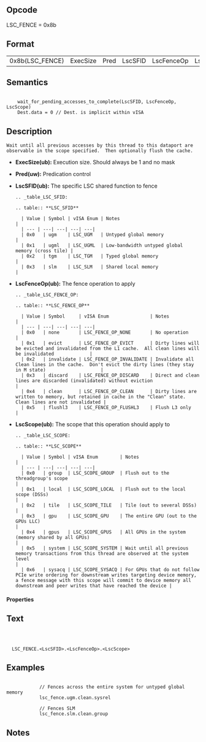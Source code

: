 <!---======================= begin_copyright_notice ============================

Copyright (C) 2020-2022 Intel Corporation

SPDX-License-Identifier: MIT

============================= end_copyright_notice ==========================-->

## Opcode

  LSC_FENCE = 0x8b

## Format

| | | | | | |
| --- | --- | --- | --- | --- | --- |
| 0x8b(LSC_FENCE) | ExecSize | Pred | LscSFID | LscFenceOp | LscScope |


## Semantics


```

    wait_for_pending_accesses_to_complete(LscSFID, LscFenceOp, LscScope)
    Dest.data = 0 // Dest. is implicit within vISA
```

## Description





    Wait until all previous accesses by this thread to this dataport are observable in the scope specified.  Then optionally flush the cache.


- **ExecSize(ub):** Execution size.  Should always be 1 and no mask


- **Pred(uw):** Predication control


- **LscSFID(ub):** The specific LSC shared function to fence

      .. _table_LSC_SFID:

      .. table:: **LSC_SFID**

        | Value | Symbol | vISA Enum | Notes                                            |
        | --- | ---| ---| ---| ---|
        | 0x0   | ugm    | LSC_UGM   | Untyped global memory                            |
        | 0x1   | ugml   | LSC_UGML  | Low-bandwidth untyped global memory (cross tile) |
        | 0x2   | tgm    | LSC_TGM   | Typed global memory                              |
        | 0x3   | slm    | LSC_SLM   | Shared local memory                              |

- **LscFenceOp(ub):** The fence operation to apply

      .. _table_LSC_FENCE_OP:

      .. table:: **LSC_FENCE_OP**

        | Value | Symbol     | vISA Enum               | Notes                                                                                                           |
        | --- | ---| ---| ---| ---|
        | 0x0   | none       | LSC_FENCE_OP_NONE       | No operation                                                                                                    |
        | 0x1   | evict      | LSC_FENCE_OP_EVICT      | Dirty lines will be evicted and invalidated from the L1 cache.  All clean lines will be invalidated             |
        | 0x2   | invalidate | LSC_FENCE_OP_INVALIDATE | Invalidate all Clean lines in the cache.  Don't evict the dirty lines (they stay in M state)                    |
        | 0x3   | discard    | LSC_FENCE_OP_DISCARD    | Direct and clean lines are discarded (invalidated) without eviction                                             |
        | 0x4   | clean      | LSC_FENCE_OP_CLEAN      | Dirty lines are written to memory, but retained in cache in the "Clean" state.  Clean lines are not invalidated |
        | 0x5   | flushl3    | LSC_FENCE_OP_FLUSHL3    | Flush L3 only                                                                                                   |

- **LscScope(ub):** The scope that this operation should apply to

      .. _table_LSC_SCOPE:

      .. table:: **LSC_SCOPE**

        | Value | Symbol | vISA Enum        | Notes                                                                                                                                                                                                                   |
        | --- | ---| ---| ---| ---|
        | 0x0   | group  | LSC_SCOPE_GROUP  | Flush out to the threadgroup's scope                                                                                                                                                                                    |
        | 0x1   | local  | LSC_SCOPE_LOCAL  | Flush out to the local scope (DSSs)                                                                                                                                                                                     |
        | 0x2   | tile   | LSC_SCOPE_TILE   | Tile (out to several DSSs)                                                                                                                                                                                              |
        | 0x3   | gpu    | LSC_SCOPE_GPU    | The entire GPU (out to the GPUs LLC)                                                                                                                                                                                    |
        | 0x4   | gpus   | LSC_SCOPE_GPUS   | All GPUs in the system (memory shared by all GPUs)                                                                                                                                                                      |
        | 0x5   | system | LSC_SCOPE_SYSTEM | Wait until all previous memory transactions from this thread are observed at the system level                                                                                                                           |
        | 0x6   | sysacq | LSC_SCOPE_SYSACQ | For GPUs that do not follow PCIe write ordering for downstream writes targeting device memory, a fence message with this scope will commit to device memory all downstream and peer writes that have reached the device |

#### Properties




## Text
```



  LSC_FENCE.<LscSFID>.<LscFenceOp>.<LscScope>
```
## Examples



```

            // Fences across the entire system for untyped global memory
            lsc_fence.ugm.clean.sysrel

            // Fences SLM
            lsc_fence.slm.clean.group
```
## Notes





